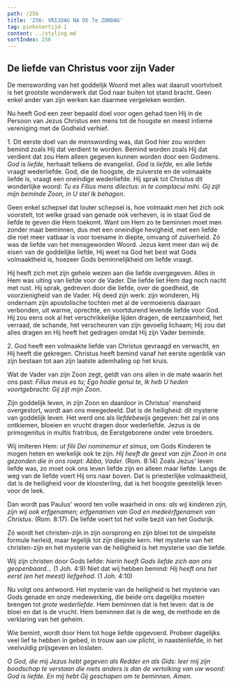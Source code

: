 ```yaml
---
path: /256
title: '256: VRIJDAG NA DE 7e ZONDAG'
tag: pinkstertijd-1
content: ../styling.md
sortIndex: 256
---
```


## De liefde van Christus voor zijn Vader

De menswording van het goddelijk Woord met alles wat daaruit voortvloeit is het grootste wonderwerk dat God naar buiten tot stand bracht. Geen enkel ander van zijn werken kan daarmee vergeleken worden.

Nu heeft God een zeer bepaald doel voor ogen gehad toen Hij in de Persoon van Jezus Christus een mens tot de hoogste en meest intieme vereniging met de Godheid verhief.

1\. Dit eerste doel van de menswording was, dat God hier zou worden bemind zoals Hij dat verdient te worden. Bemind worden zoals Hij dat verdient dat zou Hem alleen gegeven kunnen worden door een Godmens. _God is liefde,_ herhaalt telkens de evangelist. _God is liefde,_ en alle liefde vraagt wederliefde. God, die de hoogste, de zuiverste en de volmaakte liefde is, vraagt een oneindige wederliefde. Hij sprak tot Christus dit wonderlijke woord: _Tu es Filius mens dilectus: in te complacui mihi._ _Gij zijt mijn beminde Zoon, in U stel Ik behagen._

Geen enkel schepsel dat louter schepsel is, hoe volmaakt men het zich ook voorstelt, tot welke graad van genade ook verheven, is in staat God de liefde te geven die Hem toekomt. Want om Hem zo te beminnen moet men zonder maat beminnen, dus met een oneindige hevigheid, met een liefde die niet meer vatbaar is voor toename in diepte, omvang of zuiverheid. Zó was de liefde van het mensgeworden Woord. Jezus kent meer dan wij de eisen van de goddelijke liefde, Hij weet na God het best wat Gods volmaaktheid is, hoezeer Gods beminnelijkheid om liefde vraagt.

Hij heeft zich met zijn gehele wezen aan die liefde overgegeven. Alles in Hem was uiting van liefde voor de Vader. Die liefde liet Hem dag noch nacht met rust. Hij sprak, gedreven door die liefde, over de goedheid, de voorzienigheid van de Vader. Hij deed zijn werk: zijn wonderen, Hij ondernam zijn apostolische tochten met al de vermoeienis daaraan verbonden, uit warme, oprechte, en voortdurend levende liefde voor God. Hij zou eens ook al het verschrikkelijke lijden dragen, de eenzaamheid, het verraad, de schande, het verscheuren van zijn gevoelig lichaam; Hij zou dat alles dragen en Hij heeft het gedragen omdat Hij zijn Vader beminde.

2\. God heeft een volmaakte liefde van Christus gevraagd en verwacht, en Hij heeft die gekregen. Christus heeft bemind vanaf het eerste ogenblik van zijn bestaan tot aan zijn laatste ademhaling op het kruis.

Wat de Vader van zijn Zoon zegt, geldt van ons allen in de mate waarin het ons past: _Filius meus es tu; Ego hodie genui te_, _Ik heb U heden voortgebracht: Gij zijt mijn Zoon_.

Zijn goddelijk leven, in zijn Zoon en daardoor in Christus' mensheid overgestort, wordt aan ons meegedeeld. Dat is de heiligheid: dit mysterie van goddelijk leven. Het werd ons als _liefdebewijs_ gegeven: het zal in ons ontkiemen, bloeien en vrucht dragen door wederliefde. Jezus is de primogenitus in multis fratribus, de Eerstgeborene onder vele broeders.

Wij imiteren Hem: _ut filii Dei nominemur et simus_, om Gods Kinderen te mogen heten en werkelijk ook te zijn. _Hij heeft de geest van zijn Zoon in ons gezonden die in ons roept: Abba, Vader._ (Rom. 8:14) Zoals Jezus' leven liefde was, zo moet ook ons leven liefde zijn en alleen maar liefde. Langs de weg van de liefde voert Hij ons naar boven. Dat is priesterlijke volmaaktheid, dat is de heiligheid voor de kloosterling, dat is het hoogste geestelijk leven voor de leek.

Dan wordt pas Paulus' woord ten volle waarheid in ons: _als wij kinderen zijn, zijn wij ook erfgenamen; erfgenamen van God en medeërfgenamen van Christus_. (Rom. 8:17). De liefde voert tot het volle bezit van het Godsrijk.

Zó wordt het christen-zijn in zijn oorsprong en zijn bloei tot de simpelste formule herleid, maar tegelijk tot zijn diepste kern. Het mysterie van het christen-zijn en het mysterie van de heiligheid is het mysterie van die liefde.

Wij zijn christen door Gods liefde: _hierin heeft Gods liefde zich aan ons geopenbaard..._ (1 Joh. 4:9) Niet dat wij hebben bemind: _Hij heeft ons het eerst (en het meest) liefgehad_. (1 Joh. 4:10)

Nu volgt ons antwoord. Het mysterie van de heiligheid is het mysterie van Gods genade en onze medewerking, die beide ons dagelijks moeten brengen tot _grote wederliefde_. Hem beminnen dat is het leven: dat is de bloei en dat is de vrucht. Hem beminnen dat is de weg, de methode en de verklaring van het geheim.

Wie bemint, wordt door Hem tot hoge liefde opgevoerd. Probeer dagelijks veel lief te hebben in gebed, in trouw aan uw plicht, in naastenliefde, in het veelvuldig prijsgeven en loslaten.

_O God, die mij Jezus hebt gegeven als Redder en als Gids: leer mij zijn boodschap te verstaan die niets anders is dan de vertolking van uw woord: _God is liefde_. En mij hebt Gij geschapen om te beminnen. Amen._
